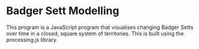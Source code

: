# Badger Sett Modelling
This program is a JavaScript program that visualises changing Badger Setts over time in a closed, square system of territories. This is built using the processing.js library.
